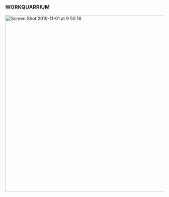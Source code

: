 ### WORKQUARRIUM

<img width="564" alt="Screen Shot 2019-11-01 at 9 50 16" src="https://user-images.githubusercontent.com/37579650/67995292-066e7000-fc8d-11e9-9915-288c5e8813b7.png">
